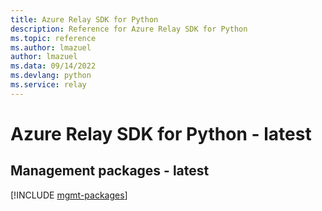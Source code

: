```yaml
---
title: Azure Relay SDK for Python
description: Reference for Azure Relay SDK for Python
ms.topic: reference
ms.author: lmazuel
author: lmazuel
ms.data: 09/14/2022
ms.devlang: python
ms.service: relay
---
```

# Azure Relay SDK for Python - latest

## Management packages - latest
[!INCLUDE [mgmt-packages](relay-mgmt-index.md)]